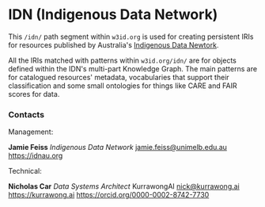 # IDN (Indigenous Data Network)
This `/idn/` path segment within `w3id.org` is used for creating persistent IRIs for resources published by Australia's [Indigenous Data Newtork](https://idnau.org/).

All the IRIs matched with patterns within `w3id.org/idn/` are for objects defined within the IDN's multi-part Knowledge Graph.  The main patterns are for catalogued resources' metadata, vocabularies that support their classification and some small ontologies for things like CARE and FAIR scores for data.

### Contacts

Management:

**Jamie Feiss**
*Indigenous Data Network*
<jamie.feiss@unimelb.edu.au>
<https://idnau.org>

Technical:

**Nicholas Car**
*Data Systems Architect*
KurrawongAI
<nick@kurrawong.ai>
<https://kurrawong.ai>
<https://orcid.org/0000-0002-8742-7730>
